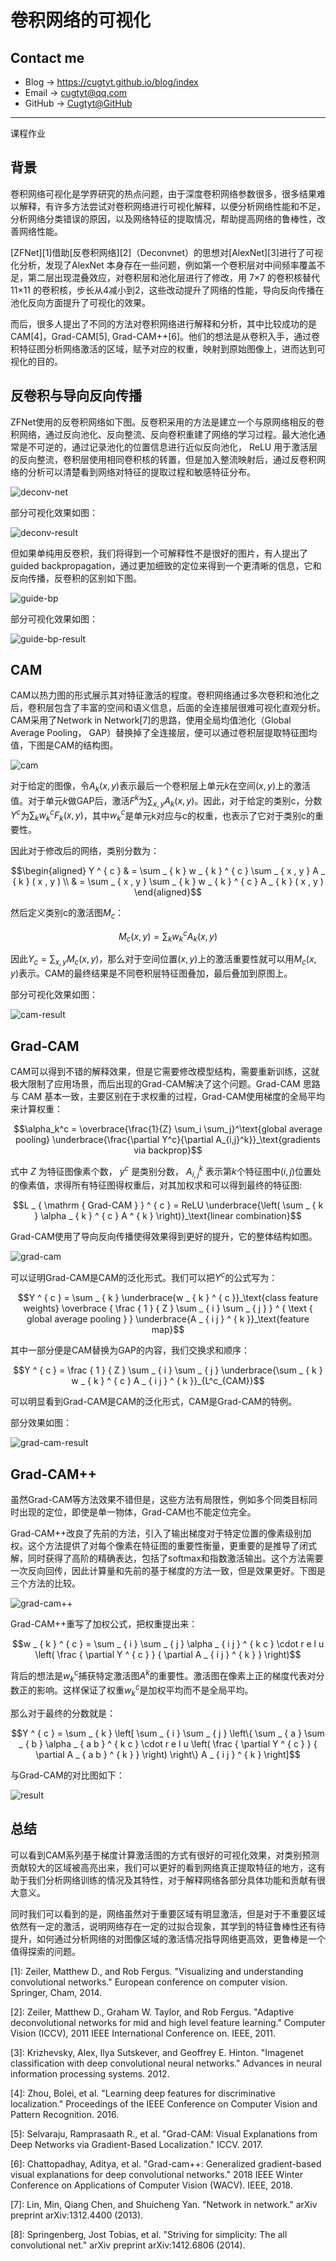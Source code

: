 # 卷积网络的可视化

## Contact me

* Blog -> <https://cugtyt.github.io/blog/index>
* Email -> <cugtyt@qq.com>
* GitHub -> [Cugtyt@GitHub](https://github.com/Cugtyt)

---

<head>
    <script src="https://cdn.mathjax.org/mathjax/latest/MathJax.js?config=TeX-AMS-MML_HTMLorMML" type="text/javascript"></script>
    <script type="text/x-mathjax-config">
        MathJax.Hub.Config({
            tex2jax: {
            skipTags: ['script', 'noscript', 'style', 'textarea', 'pre'],
            inlineMath: [['$','$']]
            }
        });
    </script>
</head>

课程作业

## 背景

卷积网络可视化是学界研究的热点问题，由于深度卷积网络参数很多，很多结果难以解释，有许多方法尝试对卷积网络进行可视化解释，以便分析网络性能和不足，分析网络分类错误的原因，以及网络特征的提取情况，帮助提高网络的鲁棒性，改善网络性能。

[ZFNet][1]借助[反卷积网络][2]（Deconvnet）的思想对[AlexNet][3]进行了可视化分析，发现了AlexNet 本身存在一些问题，例如第一个卷积层对中间频率覆盖不足，第二层出现混叠效应，对卷积层和池化层进行了修改，用 7×7 的卷积核替代 11×11 的卷积核，步长从4减小到2，这些改动提升了网络的性能，导向反向传播在池化反向方面提升了可视化的效果。

而后，很多人提出了不同的方法对卷积网络进行解释和分析，其中比较成功的是CAM[4]，Grad-CAM[5], Grad-CAM++[6]。他们的想法是从卷积入手，通过卷积特征图分析网络激活的区域，赋予对应的权重，映射到原始图像上，进而达到可视化的目的。

## 反卷积与导向反向传播

ZFNet使用的反卷积网络如下图。反卷积采用的方法是建立一个与原网络相反的卷积网络，通过反向池化、反向整流、反向卷积重建了网络的学习过程。最大池化通常是不可逆的，通过记录池化的位置信息进行近似反向池化， ReLU 用于激活层的反向整流，卷积层使用相同卷积核的转置，但是加入整流映射后，通过反卷积网络的分析可以清楚看到网络对特征的提取过程和敏感特征分布。

![deconv-net](R/cnn-vis-deconv.png)

部分可视化效果如图：

![deconv-result](R/cnn-vis-deconv-result.png)

但如果单纯用反卷积，我们将得到一个可解释性不是很好的图片，有人提出了guided backpropagation，通过更加细致的定位来得到一个更清晰的信息，它和反向传播，反卷积的区别如下图。

![guide-bp](R/cnn-vis-guided-bp.png)

部分可视化效果如图：

![guide-bp-result](R/cnn-vis-guided-bp-result.png)

## CAM

CAM以热力图的形式展示其对特征激活的程度。卷积网络通过多次卷积和池化之后，卷积层包含了丰富的空间和语义信息，后面的全连接层很难可视化直观分析。CAM采用了Network in Network[7]的思路，使用全局均值池化（Global Average Pooling， GAP）替换掉了全连接层，便可以通过卷积层提取特征图均值，下图是CAM的结构图。

![cam](R/cnn-vis-cam.png)

对于给定的图像，令$A_k(x,y)$表示最后一个卷积层上单元$k$在空间$(x,y)$上的激活值。对于单元$k$做GAP后，激活$F^k$为$\sum _ { x , y } A _ { k } ( x , y )$。因此，对于给定的类别c，分数$Y^c$为$\sum _ { k } w _ { k } ^ { c } F _ { k } ( x , y )$，其中$w^c_k$是单元k对应与c的权重，也表示了它对于类别c的重要性。

因此对于修改后的网络，类别分数为：

$$\begin{aligned} Y ^ { c } & = \sum _ { k } w _ { k } ^ { c } \sum _ { x , y } A _ { k } ( x , y ) \\ & = \sum _ { x , y } \sum _ { k } w _ { k } ^ { c } A _ { k } ( x , y ) \end{aligned}$$

然后定义类别c的激活图$M_c$：

$$M _ { c } ( x , y ) = \sum _ { k } w _ { k } ^ { c } A _ { k } ( x , y )$$

因此$Y _ { c } = \sum _ { x , y } M _ { c } ( x , y )$，那么对于空间位置$(x, y)$上的激活重要性就可以用$M_c(x,y)$表示。CAM的最终结果是不同卷积层特征图叠加，最后叠加到原图上。

部分可视化效果如图：

![cam-result](R/cnn-vis-cam-result.png)

## Grad-CAM

CAM可以得到不错的解释效果，但是它需要修改模型结构，需要重新训练，这就极大限制了应用场景，而后出现的Grad-CAM解决了这个问题。Grad-CAM 思路与 CAM 基本一致，主要区别在于求权重的过程，Grad-CAM使用梯度的全局平均来计算权重：

$$\alpha_k^c = 
\overbrace{\frac{1}{Z} \sum_i \sum_j}^\text{global average pooling}
\underbrace{\frac{\partial Y^c}{\partial A_{i,j}^k}}_\text{gradients via backprop}$$

式中 $Z$ 为特征图像素个数， $y^c$ 是类别分数， $A^k_{i,j}$ 表示第$k$个特征图中$(i,j)$位置处的像素值，求得所有特征图得权重后，对其加权求和可以得到最终的特征图:

$$L _ { \mathrm { Grad-CAM } } ^ { c } = ReLU \underbrace{\left( \sum _ { k } \alpha _ { k } ^ { c } A ^ { k } \right)}_\text{linear combination}$$

Grad-CAM使用了导向反向传播使得效果得到更好的提升，它的整体结构如图。

![grad-cam](R/cnn-vis-grad-cam.png)

可以证明Grad-CAM是CAM的泛化形式。我们可以把$Y^c$的公式写为：

$$Y ^ { c } = \sum _ { k } \underbrace{w _ { k } ^ { c }}_\text{class feature weights} \overbrace { \frac { 1 } { Z } \sum _ { i } \sum _ { j } } ^ { \text { global average pooling } } \underbrace{A _ { i j } ^ { k }}_\text{feature map}$$

其中一部分便是CAM替换为GAP的内容，我们交换求和顺序：

$$Y ^ { c } = \frac { 1 } { Z } \sum _ { i } \sum _ { j } \underbrace{\sum _ { k } w _ { k } ^ { c } A _ { i j } ^ { k }}_{L^c_{CAM}}$$

可以明显看到Grad-CAM是CAM的泛化形式，CAM是Grad-CAM的特例。

部分效果如图：

![grad-cam-result](R/cnn-vis-grad-cam-result.png)

## Grad-CAM++

虽然Grad-CAM等方法效果不错但是，这些方法有局限性，例如多个同类目标同时出现的定位，即使是单一物体，Grad-CAM也不能定位完全。

Grad-CAM++改良了先前的方法，引入了输出梯度对于特定位置的像素级别加权。这个方法提供了对每个像素在特征图的重要性衡量，更重要的是推导了闭式解，同时获得了高阶的精确表达，包括了softmax和指数激活输出。这个方法需要一次反向回传，因此计算量和先前的基于梯度的方法一致，但是效果更好。下图是三个方法的比较。

![grad-cam++](R/cnn-vis-grad-cam++.png)

Grad-CAM++重写了加权公式，把权重提出来：

$$w _ { k } ^ { c } = \sum _ { i } \sum _ { j } \alpha _ { i j } ^ { k c } \cdot r e l u \left( \frac { \partial Y ^ { c } } { \partial A _ { i j } ^ { k } } \right)$$

背后的想法是$w^c_k$捕获特定激活图$A^k$的重要性。激活图在像素上正的梯度代表对分数正的影响。这样保证了权重$w^c_k$是加权平均而不是全局平均。

那么对于最终的分数就是：

$$Y ^ { c } = \sum _ { k } \left[ \sum _ { i } \sum _ { j } \left\{ \sum _ { a } \sum _ { b } \alpha _ { a b } ^ { k c } \cdot r e l u \left( \frac { \partial Y ^ { c } } { \partial A _ { a b } ^ { k } } \right) \right\} A _ { i j } ^ { k } \right]$$

与Grad-CAM的对比图如下：

![result](R/cnn-vis-result.png)

## 总结

可以看到CAM系列基于梯度计算激活图的方式有很好的可视化效果，对类别预测贡献较大的区域被高亮出来，我们可以更好的看到网络真正提取特征的地方，这有助于我们分析网络训练的情况及其特性，对于解释网络各部分具体功能和贡献有很大意义。

同时我们可以看到的是，网络虽然对于重要区域有明显激活，但是对于不重要区域依然有一定的激活，说明网络存在一定的过拟合现象，其学到的特征鲁棒性还有待提升，如何通过分析网络的对图像区域的激活情况指导网络更高效，更鲁棒是一个值得探索的问题。

[1]: Zeiler, Matthew D., and Rob Fergus. "Visualizing and understanding convolutional networks." European conference on computer vision. Springer, Cham, 2014.

[2]: Zeiler, Matthew D., Graham W. Taylor, and Rob Fergus. "Adaptive deconvolutional networks for mid and high level feature learning." Computer Vision (ICCV), 2011 IEEE International Conference on. IEEE, 2011.

[3]: Krizhevsky, Alex, Ilya Sutskever, and Geoffrey E. Hinton. "Imagenet classification with deep convolutional neural networks." Advances in neural information processing systems. 2012.

[4]: Zhou, Bolei, et al. "Learning deep features for discriminative localization." Proceedings of the IEEE Conference on Computer Vision and Pattern Recognition. 2016.

[5]: Selvaraju, Ramprasaath R., et al. "Grad-CAM: Visual Explanations from Deep Networks via Gradient-Based Localization." ICCV. 2017.

[6]: Chattopadhay, Aditya, et al. "Grad-cam++: Generalized gradient-based visual explanations for deep convolutional networks." 2018 IEEE Winter Conference on Applications of Computer Vision (WACV). IEEE, 2018.

[7]: Lin, Min, Qiang Chen, and Shuicheng Yan. "Network in network." arXiv preprint arXiv:1312.4400 (2013).

[8]: Springenberg, Jost Tobias, et al. "Striving for simplicity: The all convolutional net." arXiv preprint arXiv:1412.6806 (2014).